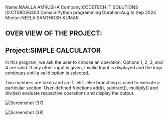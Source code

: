 Name:NAALLA AMRUSHA
Company:CODETECH IT SOLUTIONS
ID:CT08DS6303
Domain:Python programming
Duration:Aug to Sep 2024
Mentor:NEELA SANTHOSH KUMAR

  OVER VIEW OF THE PROJECT:
----------------------------
**Project:SIMPLE CALCULATOR**
----------------------------
In this program, we ask the user to choose an operation. Options 1, 2, 3, and 4 are valid. If any other input is given, Invalid Input is displayed and the loop continues until a valid option is selected.

Two numbers are taken and an if...elif...else branching is used to execute a particular section. User-defined functions add(), subtract(), multiply() and divide() evaluate respective operations and display the output.

![Screenshot (37)](https://github.com/user-attachments/assets/75e2faed-8bcb-48bb-ba01-de6a9f54e02f)

![Screenshot (38)](https://github.com/user-attachments/assets/edca2993-e75a-4b41-9341-a39423571be0)

